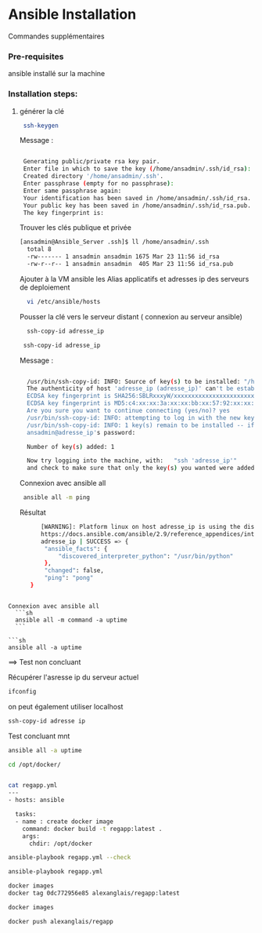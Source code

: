 # Ansible Installation

Commandes supplémentaires 
### Pre-requisites

ansible installé sur la machine 

### Installation steps:

1. générer la clé 
   ```sh
    ssh-keygen
   ```
   Message : 
   ```sh

    Generating public/private rsa key pair.
    Enter file in which to save the key (/home/ansadmin/.ssh/id_rsa):
    Created directory '/home/ansadmin/.ssh'.
    Enter passphrase (empty for no passphrase):
    Enter same passphrase again:
    Your identification has been saved in /home/ansadmin/.ssh/id_rsa.
    Your public key has been saved in /home/ansadmin/.ssh/id_rsa.pub.
    The key fingerprint is:
    ```
    Trouver les clés publique et privée
    ```sh
    [ansadmin@Ansible_Server .ssh]$ ll /home/ansadmin/.ssh
      total 8
      -rw------- 1 ansadmin ansadmin 1675 Mar 23 11:56 id_rsa
      -rw-r--r-- 1 ansadmin ansadmin  405 Mar 23 11:56 id_rsa.pub
    ```  
    
    Ajouter à la VM ansible les Alias applicatifs et adresses ip des serveurs de deploiement
    ```sh
      vi /etc/ansible/hosts
    ```
    
     Pousser la clé vers le serveur distant ( connexion au serveur ansible)
    ```sh
      ssh-copy-id adresse_ip
    ```
    ```sh
     ssh-copy-id adresse_ip
    ```

   Message :
    ```sh

      /usr/bin/ssh-copy-id: INFO: Source of key(s) to be installed: "/home/ansadmin/.ssh/id_rsa.pub"
      The authenticity of host 'adresse_ip (adresse_ip)' can't be established.
      ECDSA key fingerprint is SHA256:SBLRxxxyW/xxxxxxxxxxxxxxxxxxxxxxxxxxx.
      ECDSA key fingerprint is MD5:c4:xx:xx:3a:xx:xx:bb:xx:57:92:xx:xx:xx:xx:5a:xx.
      Are you sure you want to continue connecting (yes/no)? yes
      /usr/bin/ssh-copy-id: INFO: attempting to log in with the new key(s), to filter out any that are already installed
      /usr/bin/ssh-copy-id: INFO: 1 key(s) remain to be installed -- if you are prompted now it is to install the new keys
      ansadmin@adresse_ip's password:

      Number of key(s) added: 1

      Now try logging into the machine, with:   "ssh 'adresse_ip'"
      and check to make sure that only the key(s) you wanted were added.
    ```
    
      Connexion avec ansible all
    ```sh
     ansible all -m ping
    ```
   
   Résultat
   ```sh
         [WARNING]: Platform linux on host adresse_ip is using the discovered Python interpreter at /usr/bin/python, but future installation of another Python interpreter    could change this. See
         https://docs.ansible.com/ansible/2.9/reference_appendices/interpreter_discovery.html for more information.
         adresse_ip | SUCCESS => {
          "ansible_facts": {
              "discovered_interpreter_python": "/usr/bin/python"
          },
          "changed": false,
          "ping": "pong"
      }
  ```

  Connexion avec ansible all
    ```sh
    ansible all -m command -a uptime
    ```

```sh
ansible all -a uptime
```
==> Test non concluant

Récupérer l'asresse ip du serveur actuel
```sh
ifconfig
```

on peut également utiliser localhost

```sh
ssh-copy-id adresse ip
```

Test concluant mnt
```sh
ansible all -a uptime
```

```sh
cd /opt/docker/
```

```sh

cat regapp.yml
---
- hosts: ansible

  tasks:
  - name : create docker image
    command: docker build -t regapp:latest .
    args:
      chdir: /opt/docker

```

```sh
ansible-playbook regapp.yml --check
```

```sh
ansible-playbook regapp.yml
```

```sh
docker images
docker tag 0dc772956e85 alexanglais/regapp:latest
```

```sh
docker images
```

```sh
docker push alexanglais/regapp
```
   
   
